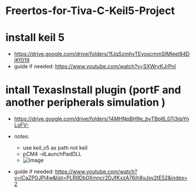 # Freertos-for-Tiva-C-Keil5-Project
# install keil 5
- https://drive.google.com/drive/folders/1fJqSzmhvTEyoxcmmSIMIeeI84DjKf019
- guide if needed:   https://www.youtube.com/watch?v=SXWryKJrPnI
# intall TexasInstall plugin (portF and another peripherals simulation )
- https://drive.google.com/drive/folders/14MHNpBH9e_byTBpl6_07i3jjpYnLoFV-
- notes:
  - use keil_v5 as path not keil
  - pCM4 -dLaunchPadDLL
  - ![image](https://github.com/AhMmedMahmoud/Freertos-for-Tiva-C-Keil5-Simple-Project/assets/104006521/2c3d74cb-e148-4bcd-bba5-7de79d34f6b4)

- guide if needed:   https://www.youtube.com/watch?v=lCaZP0JPl4w&list=PLR9Db0Xmncr2DJfKxzA76ih8vJsy2tE52&index=2
